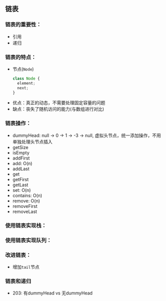 ## 链表

### 链表的重要性：

* 引用
* 递归

### 链表的特点：

* 节点(`Node`)
  ```js
  class Node {
    element;
    next;
  }
  ```
* 优点：真正的动态，不需要处理固定容量的问题
* 缺点：丧失了随机访问的能力(与数组进行对比)

### 链表操作：

* dummyHead: null -> 0 -> 1 -> -3 -> null, 虚拟头节点，统一添加操作，不用单独处理头节点插入
* getSize
* isEmpty
* addFirst
* add: O(n)
* addLast
* get
* getFirst
* getLast
* set: O(n)
* contains: O(n)
* remove: O(n)
* removeFirst
* removeLast

### 使用链表实现栈：

### 使用链表实现队列：

### 改进链表：

* 增加`tail`节点

### 链表和递归

* 203: 有dummyHead vs 无dummyHead
